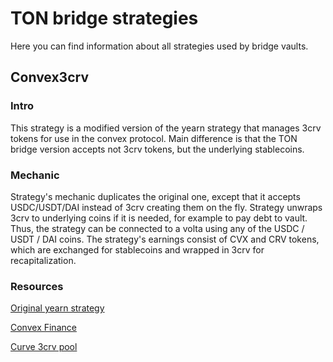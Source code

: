 # TON bridge strategies

Here you can find information about all strategies used by bridge vaults.

## Convex3crv
### Intro
This strategy is a modified version of the yearn strategy that manages 3crv tokens
for use in the convex protocol. Main difference is that the TON bridge version
accepts not 3crv tokens, but the underlying stablecoins.

### Mechanic
Strategy's mechanic duplicates the original one, except that it accepts USDC/USDT/DAI instead of 3crv creating them on the fly.
Strategy unwraps 3crv to underlying coins if it is needed, for example to pay debt to vault.
Thus, the strategy can be connected to a volta using any of the USDC / USDT / DAI coins.
The strategy's earnings consist of CVX and CRV tokens, which are exchanged for stablecoins and wrapped in 3crv
for recapitalization.

### Resources
[Original yearn strategy](https://yearn.watch/network/ethereum/vault/0x84E13785B5a27879921D6F685f041421C7F482dA/strategy/0xeC088B98e71Ba5FFAf520c2f6A6F0153f1bf494B)

[Convex Finance](https://www.convexfinance.com/stake)

[Curve 3crv pool](https://curve.fi/3pool/deposit)

